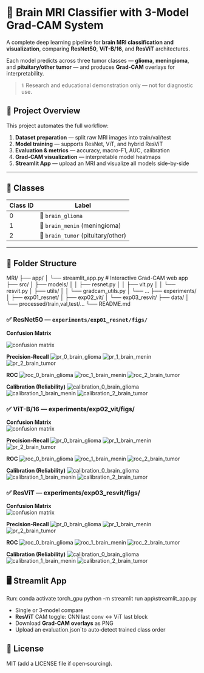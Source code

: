 # 🧠 Brain MRI Classifier with 3-Model Grad-CAM System

A complete deep learning pipeline for **brain MRI classification and visualization**, comparing **ResNet50**, **ViT-B/16**, and **ResViT** architectures.

Each model predicts across three tumor classes — **glioma**, **meningioma**, and **pituitary/other tumor** — and produces **Grad-CAM** overlays for interpretability.

> ⚕️ Research and educational demonstration only — not for diagnostic use.

## 📁 Project Overview

This project automates the full workflow:
1. **Dataset preparation** — split raw MRI images into train/val/test  
2. **Model training** — supports ResNet, ViT, and hybrid ResViT  
3. **Evaluation & metrics** — accuracy, macro-F1, AUC, calibration  
4. **Grad-CAM visualization** — interpretable model heatmaps  
5. **Streamlit App** — upload an MRI and visualize all models side-by-side  

---

## 🧩 Classes

| Class ID | Label |
|-----------|--------|
| 0 | 🧠 `brain_glioma` |
| 1 | 🧬 `brain_menin` (meningioma) |
| 2 | 🎯 `brain_tumor` (pituitary/other) |

---

## 🧠 Folder Structure


MRI/
├── app/
│   └── streamlit_app.py             # Interactive Grad-CAM web app
├── src/
│   ├── models/
│   │   ├── resnet.py
│   │   ├── vit.py
│   │   └── resvit.py
│   ├── utils/
│   │   └── gradcam_utils.py
│   └── ...
├── experiments/
│   ├── exp01_resnet/
│   ├── exp02_vit/
│   └── exp03_resvit/
├── data/
│   └── processed/train,val,test/…
└── README.md
### ✅ ResNet50 — `experiments/exp01_resnet/figs/`

**Confusion Matrix**  

![confusion matrix](`experiments/exp01_resnet/figs/confusion_matrix.png`)

**Precision-Recall**
![pr_0_brain_glioma](experiments/exp01_resnet/figs/pr_0_brain_glioma.png)
![pr_1_brain_menin](experiments/exp01_resnet/figs/pr_1_brain_menin.png)
![pr_2_brain_tumor](experiments/exp01_resnet/figs/pr_2_brain_tumor.png)

**ROC**
![roc_0_brain_glioma](experiments/exp01_resnet/figs/roc_0_brain_glioma.png)
![roc_1_brain_menin](experiments/exp01_resnet/figs/roc_1_brain_menin.png)
![roc_2_brain_tumor](experiments/exp01_resnet/figs/roc_2_brain_tumor.png)

**Calibration (Reliability)**
![calibration_0_brain_glioma](experiments/exp01_resnet/figs/calibration_brain_glioma.png)
![calibration_1_brain_menin](experiments/exp01_resnet/figs/calibration_brain_menin.png)
![calibration_2_brain_tumor](experiments/exp01_resnet/figs/calibration_brain_tumor.png)


### ✅ ViT-B/16 — experiments/exp02_vit/figs/

**Confusion Matrix**  
![confusion matrix](experiments/exp02_vit/figs/confusion_matrix.png)

**Precision-Recall**
![pr_0_brain_glioma](experiments/exp02_vit/figs/pr_0_brain_glioma.png)
![pr_1_brain_menin](experiments/exp02_vit/figs/pr_1_brain_menin.png)
![pr_2_brain_tumor](experiments/exp02_vit/figs/pr_2_brain_tumor.png)

**ROC**
![roc_0_brain_glioma](experiments/exp02_vit/figs/roc_0_brain_glioma.png)
![roc_1_brain_menin](experiments/exp02_vit/figs/roc_1_brain_menin.png)
![roc_2_brain_tumor](experiments/exp02_vit/figs/roc_2_brain_tumor.png)

**Calibration (Reliability)**
![calibration_0_brain_glioma](experiments/exp02_vit/figs/calibration_0_brain_glioma.png)
![calibration_1_brain_menin](experiments/exp02_vit/figs/calibration_1_brain_menin.png)
![calibration_2_brain_tumor](experiments/exp02_vit/figs/calibration_2_brain_tumor.png)


### ✅ ResViT — experiments/exp03_resvit/figs/

**Confusion Matrix**  
![confusion matrix](experiments/exp03_resvit/figs/confusion_matrix.png)

**Precision-Recall**
![pr_0_brain_glioma](experiments/exp03_resvit/figs/pr_0_brain_glioma.png)
![pr_1_brain_menin](experiments/exp03_resvit/figs/pr_1_brain_menin.png)
![pr_2_brain_tumor](experiments/exp03_resvit/figs/pr_2_brain_tumor.png)

**ROC**
![roc_0_brain_glioma](experiments/exp03_resvit/figs/roc_0_brain_glioma.png)
![roc_1_brain_menin](experiments/exp03_resvit/figs/roc_1_brain_menin.png)
![roc_2_brain_tumor](experiments/exp03_resvit/figs/roc_2_brain_tumor.png)

**Calibration (Reliability)**
![calibration_0_brain_glioma](experiments/exp03_resvit/figs/calibration_0_brain_glioma.png)
![calibration_1_brain_menin](experiments/exp03_resvit/figs/calibration_1_brain_menin.png)
![calibration_2_brain_tumor](experiments/exp03_resvit/figs/calibration_2_brain_tumor.png)


## 🖥️ Streamlit App

Run:
conda activate torch_gpu
python -m streamlit run app\streamlit_app.py

- Single or 3‑model compare
- **ResViT** CAM toggle: CNN last conv ↔ ViT last block
- Download **Grad‑CAM overlays** as PNG
- Upload an evaluation.json`to auto‑detect trained class order

## 📜 License

MIT (add a LICENSE file if open‑sourcing).
